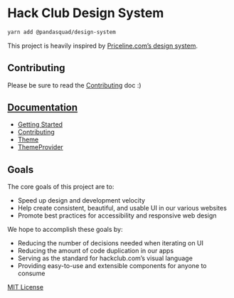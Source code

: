 # Hack Club Design System

```sh
yarn add @pandasquad/design-system
```

This project is heavily inspired by [Priceline.com’s design system][pcln].

## Contributing

Please be sure to read the [Contributing](docs/Contributing.md) doc :)

## [Documentation](docs)

* [Getting Started](docs/GettingStarted.md)
* [Contributing](docs/Contributing.md)
* [Theme](docs/Theme.md)
* [ThemeProvider](docs/ThemeProvider.md)

## Goals

The core goals of this project are to:

* Speed up design and development velocity
* Help create consistent, beautiful, and usable UI in our various websites
* Promote best practices for accessibility and responsive web design

We hope to accomplish these goals by:

* Reducing the number of decisions needed when iterating on UI
* Reducing the amount of code duplication in our apps
* Serving as the standard for hackclub.com’s visual language
* Providing easy-to-use and extensible components for anyone to consume

[pcln]: https://github.com/pricelinelabs/design-system
[site]: https://hackclub.github.io/design-system/

[MIT License](LICENSE.md)
